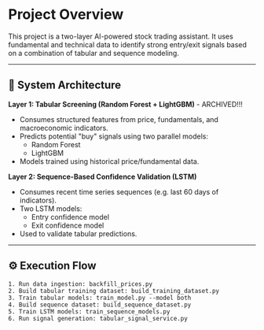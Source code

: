 # Project Overview

This project is a two-layer AI-powered stock trading assistant. It uses fundamental and technical data to identify strong entry/exit signals based on a combination of tabular and sequence modeling.

---

## 🧠 System Architecture

**Layer 1: Tabular Screening (Random Forest + LightGBM)**  - ARCHIVED!!!
- Consumes structured features from price, fundamentals, and macroeconomic indicators.
- Predicts potential "buy" signals using two parallel models:  
  - Random Forest  
  - LightGBM  
- Models trained using historical price/fundamental data.

**Layer 2: Sequence-Based Confidence Validation (LSTM)**  
- Consumes recent time series sequences (e.g. last 60 days of indicators).
- Two LSTM models:  
  - Entry confidence model  
  - Exit confidence model  
- Used to validate tabular predictions.

---

## ⚙️ Execution Flow

```text
1. Run data ingestion: backfill_prices.py
2. Build tabular training dataset: build_training_dataset.py
3. Train tabular models: train_model.py --model both
4. Build sequence dataset: build_sequence_dataset.py
5. Train LSTM models: train_sequence_models.py
6. Run signal generation: tabular_signal_service.py
